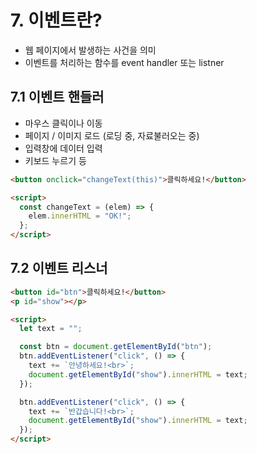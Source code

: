 # 7. 이벤트란?

- 웹 페이지에서 발생하는 사건을 의미
- 이벤트를 처리하는 함수를 event handler 또는 listner

## 7.1 이벤트 핸들러

- 마우스 클릭이나 이동
- 페이지 / 이미지 로드 (로딩 중, 자료불러오는 중)
- 입력창에 데이터 입력
- 키보드 누르기 등

```html
<button onclick="changeText(this)">클릭하세요!</button>

<script>
  const changeText = (elem) => {
    elem.innerHTML = "OK!";
  };
</script>
```

## 7.2 이벤트 리스너

```html
<button id="btn">클릭하세요!</button>
<p id="show"></p>

<script>
  let text = "";

  const btn = document.getElementById("btn");
  btn.addEventListener("click", () => {
    text += `안녕하세요!<br>`;
    document.getElementById("show").innerHTML = text;
  });

  btn.addEventListener("click", () => {
    text += `반갑습니다!<br>`;
    document.getElementById("show").innerHTML = text;
  });
</script>
```
